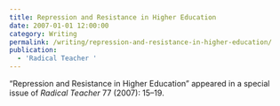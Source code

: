 ```yaml
---
title: Repression and Resistance in Higher Education
date: 2007-01-01 12:00:00
category: Writing
permalink: /writing/repression-and-resistance-in-higher-education/
publication:
  - 'Radical Teacher '
---
```

“Repression and Resistance in Higher Education” appeared in a special issue of <em>Radical Teacher</em> 77 (2007): 15–19.
